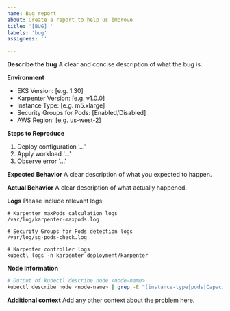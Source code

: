 ```yaml
---
name: Bug report
about: Create a report to help us improve
title: '[BUG] '
labels: 'bug'
assignees: ''

---
```


**Describe the bug**
A clear and concise description of what the bug is.

**Environment**
- EKS Version: [e.g. 1.30]
- Karpenter Version: [e.g. v1.0.0]
- Instance Type: [e.g. m5.xlarge]
- Security Groups for Pods: [Enabled/Disabled]
- AWS Region: [e.g. us-west-2]

**Steps to Reproduce**
1. Deploy configuration '...'
2. Apply workload '...'
3. Observe error '...'

**Expected Behavior**
A clear description of what you expected to happen.

**Actual Behavior**
A clear description of what actually happened.

**Logs**
Please include relevant logs:

```
# Karpenter maxPods calculation logs
/var/log/karpenter-maxpods.log

# Security Groups for Pods detection logs  
/var/log/sg-pods-check.log

# Karpenter controller logs
kubectl logs -n karpenter deployment/karpenter
```

**Node Information**
```bash
# Output of kubectl describe node <node-name>
kubectl describe node <node-name> | grep -E "(instance-type|pods|Capacity|Allocatable)"
```

**Additional context**
Add any other context about the problem here.

